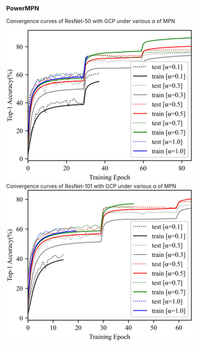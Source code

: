 ### PowerMPN

Convergence curves of ResNet-50 with GCP under various $\alpha$ of MPN

![img](https://github.com/36f857fe/PowerMPN/blob/main/r50.jpg)
Convergence curves of ResNet-101 with GCP under various $\alpha$ of MPN
![img](https://github.com/36f857fe/PowerMPN/blob/main/r101.jpg)
